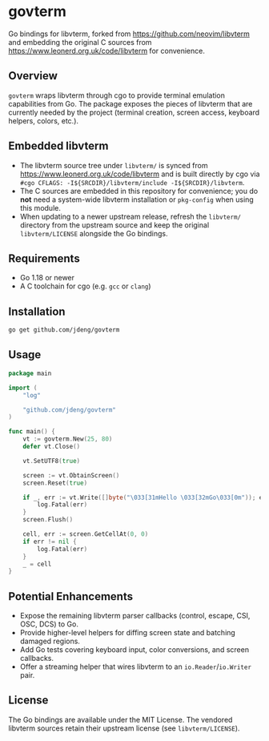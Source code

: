 # govterm

Go bindings for libvterm, forked from https://github.com/neovim/libvterm and embedding the original C sources from https://www.leonerd.org.uk/code/libvterm for convenience.

## Overview

`govterm` wraps libvterm through cgo to provide terminal emulation capabilities from Go. The package exposes the pieces of libvterm that are currently needed by the project (terminal creation, screen access, keyboard helpers, colors, etc.).

## Embedded libvterm

- The libvterm source tree under `libvterm/` is synced from https://www.leonerd.org.uk/code/libvterm and is built directly by cgo via `#cgo CFLAGS: -I${SRCDIR}/libvterm/include -I${SRCDIR}/libvterm`.
- The C sources are embedded in this repository for convenience; you do **not** need a system-wide libvterm installation or `pkg-config` when using this module.
- When updating to a newer upstream release, refresh the `libvterm/` directory from the upstream source and keep the original `libvterm/LICENSE` alongside the Go bindings.

## Requirements

- Go 1.18 or newer
- A C toolchain for cgo (e.g. `gcc` or `clang`)

## Installation

```bash
go get github.com/jdeng/govterm
```

## Usage

```go
package main

import (
    "log"

    "github.com/jdeng/govterm"
)

func main() {
    vt := govterm.New(25, 80)
    defer vt.Close()

    vt.SetUTF8(true)

    screen := vt.ObtainScreen()
    screen.Reset(true)

    if _, err := vt.Write([]byte("\033[31mHello \033[32mGo\033[0m")); err != nil {
        log.Fatal(err)
    }
    screen.Flush()

    cell, err := screen.GetCellAt(0, 0)
    if err != nil {
        log.Fatal(err)
    }
    _ = cell
}
```

## Potential Enhancements

- Expose the remaining libvterm parser callbacks (control, escape, CSI, OSC, DCS) to Go.
- Provide higher-level helpers for diffing screen state and batching damaged regions.
- Add Go tests covering keyboard input, color conversions, and screen callbacks.
- Offer a streaming helper that wires libvterm to an `io.Reader`/`io.Writer` pair.

## License

The Go bindings are available under the MIT License. The vendored libvterm sources retain their upstream license (see `libvterm/LICENSE`).
